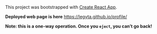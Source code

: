This project was bootstrapped with [Create React App](https://github.com/facebook/create-react-app).

**Deployed web page is here**
https://legyta.github.io/profile/




**Note: this is a one-way operation. Once you `eject`, you can’t go back!**


